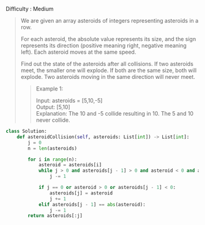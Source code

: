 Difficulty : Medium 

>We are given an array asteroids of integers representing asteroids in a row.
>
>For each asteroid, the absolute value represents its size, and the sign represents its direction (positive meaning right, negative meaning left). Each asteroid moves at the same speed.
>
>Find out the state of the asteroids after all collisions. If two asteroids meet, the smaller one will explode. If both are the same size, both will explode. Two asteroids moving in the same direction will never meet.
>
>>Example 1:
>>
>>Input: asteroids = [5,10,-5]  
>>Output: [5,10]  
>>Explanation: The 10 and -5 collide resulting in 10. The 5 and 10 never collide.  

```python
class Solution:
    def asteroidCollision(self, asteroids: List[int]) -> List[int]:
        j = 0
        n = len(asteroids)

        for i in range(n):
            asteroid = asteroids[i]
            while j > 0 and asteroids[j - 1] > 0 and asteroid < 0 and asteroids[j - 1] < abs(asteroid):
                j -= 1

            if j == 0 or asteroid > 0 or asteroids[j - 1] < 0:
                asteroids[j] = asteroid
                j += 1
            elif asteroids[j - 1] == abs(asteroid):
                j -= 1
        return asteroids[:j]
```
